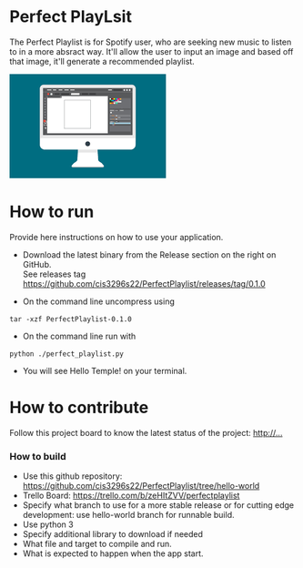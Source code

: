 # Perfect PlayLsit
The Perfect Playlist is for Spotify user, who are seeking new music to listen to in a more absract way. It'll allow the user to input an image and based off that image, it'll generate a recommended playlist. 

![This is a screenshot.](images.png)
# How to run
Provide here instructions on how to use your application.   
- Download the latest binary from the Release section on the right on GitHub.  
  See releases tag https://github.com/cis3296s22/PerfectPlaylist/releases/tag/0.1.0
  
- On the command line uncompress using
```
tar -xzf PerfectPlaylist-0.1.0
```
- On the command line run with
```
python ./perfect_playlist.py
```
- You will see Hello Temple! on your terminal. 

# How to contribute
Follow this project board to know the latest status of the project: [http://...]([http://...])  

### How to build
- Use this github repository: https://github.com/cis3296s22/PerfectPlaylist/tree/hello-world 
- Trello Board: https://trello.com/b/zeHItZVV/perfectplaylist
- Specify what branch to use for a more stable release or for cutting edge development: use hello-world branch for runnable build.
- Use python 3
- Specify additional library to download if needed 
- What file and target to compile and run. 
- What is expected to happen when the app start.


